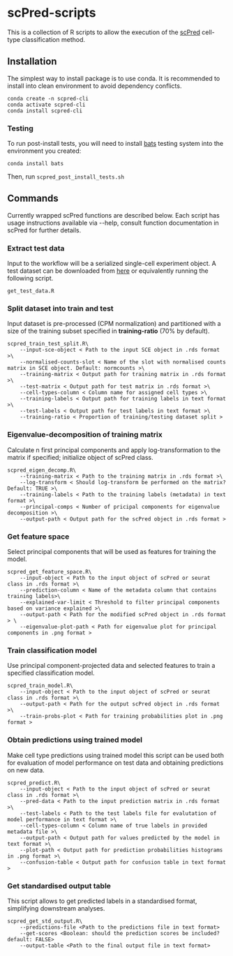 # scPred-scripts
This is a collection of R scripts to allow the execution of the [scPred](https://github.com/powellgenomicslab/scPred) cell-type classification method.

## Installation
The simplest way to install package is to use conda. It is recommended to install into clean environment to avoid dependency conflicts.
```
conda create -n scpred-cli 
conda activate scpred-cli 
conda install scpred-cli 
```

### Testing
To run post-install tests, you will need to install [bats](https://github.com/sstephenson/bats) testing system into the environment you created:
```
conda install bats
```
Then, run `scpred_post_install_tests.sh`

## Commands

Currently wrapped scPred functions are described below. Each script has usage instructions available via --help, consult function documentation in scPred for further details.

### Extract test data
Input to the workflow will be a serialized single-cell experiment object. A test dataset can be downloaded from [here](https://scrnaseq-public-datasets.s3.amazonaws.com/scater-objects/pollen.rds) or equivalently running the following script.

```
get_test_data.R
```

### Split dataset into train and test 
Input dataset is pre-processed (CPM normalization) and partitioned with a size of the training subset specified in **training-ratio** (70% by default).

```
scpred_train_test_split.R\
    --input-sce-object < Path to the input SCE object in .rds format >\
    --normalised-counts-slot < Name of the slot with normalised counts matrix in SCE object. Default: normcounts >\ 
    --training-matrix < Output path for training matrix in .rds format >\ 
    --test-matrix < Output path for test matrix in .rds format >\ 
    --cell-types-column < Column name for assigned cell types >\
    --training-labels < Output path for training labels in text format >\  
    --test-labels < Output path for test labels in text format >\
    --training-ratio < Proportion of training/testing dataset split >
```

### Eigenvalue-decomposition of training matrix
Calculate n first principal components and apply log-transformation to the matrix if specified; initialize object of scPred class. 

```
scpred_eigen_decomp.R\
    --training-matrix < Path to the training matrix in .rds format >\
    --log-transform < Should log-transform be performed on the matrix? Default: TRUE >\ 
    --training-labels < Path to the training labels (metadata) in text format >\ 
    --principal-comps < Number of pricipal components for eigenvalue decomposition >\ 
    --output-path < Output path for the scPred object in .rds format >
```

### Get feature space
Select principal components that will be used as features for training the model.

```
scpred_get_feature_space.R\
    --input-object < Path to the input object of scPred or seurat class in .rds format >\
    --prediction-column < Name of the metadata column that contains training labels>\
    --explained-var-limit < Threshold to filter principal components based on variance explained >\
    --output-path < Path for the modified scPred object in .rds format > \
    --eigenvalue-plot-path < Path for eigenvalue plot for principal components in .png format >
```

### Train classification model
Use principal component-projected data and selected features to train a specified classification model.

```
scpred_train_model.R\
    --input-object < Path to the input object of scPred or seurat class in .rds format >\ 
    --output-path < Path for the output scPred object in .rds format >\
    --train-probs-plot < Path for training probabilities plot in .png format >
```
### Obtain predictions using trained model
Make cell type predictions using trained model this script can be used both for evaluation of model performance on test data and obtaining predictions on new data.

```
scpred_predict.R\ 
    --input-object < Path to the input object of scPred or seurat class in .rds format >\ 
    --pred-data < Path to the input prediction matrix in .rds format >\
    --test-labels < Path to the test labels file for evalutation of model performance in text format >\ 
    --cell-types-column < Column name of true labels in provided metadata file >\ 
    --output-path < Output path for values predicted by the model in text format >\ 
    --plot-path < Output path for prediction probabilities histograms in .png format >\ 
    --confusion-table < Output path for confusion table in text format >
```
### Get standardised output table 
This script allows to get predicted labels in a standardised format, simplifying downstream analyses. 
```
scpred_get_std_output.R\
    --predictions-file <Path to the predictions file in text format>
    --get-scores <Boolean: should the prediction scores be included? default: FALSE>
    --output-table <Path to the final output file in text format>
```
